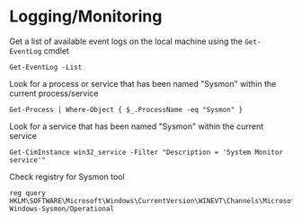 # Logging/Monitoring

Get a list of available event logs on the local machine using the `Get-EventLog` cmdlet

```
Get-EventLog -List
```



Look for a process or service that has been named "Sysmon" within the current process/service

```
Get-Process | Where-Object { $_.ProcessName -eq "Sysmon" }
```



Look for a service that has been named "Sysmon" within the current service

```
Get-CimInstance win32_service -Filter "Description = 'System Monitor service'"
```



Check registry for Sysmon tool

```
reg query HKLM\SOFTWARE\Microsoft\Windows\CurrentVersion\WINEVT\Channels\Microsoft-Windows-Sysmon/Operational
```
